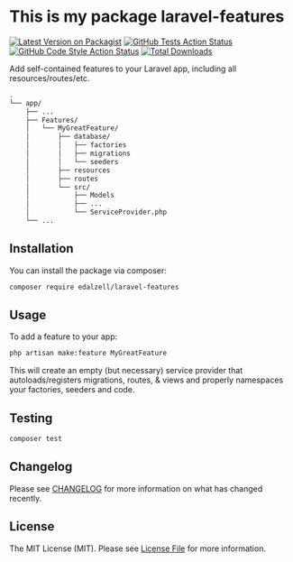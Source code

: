 # This is my package laravel-features

[![Latest Version on Packagist](https://img.shields.io/packagist/v/edalzell/laravel-features.svg?style=flat-square)](https://packagist.org/packages/edalzell/laravel-features)
[![GitHub Tests Action Status](https://img.shields.io/github/actions/workflow/status/edalzell/laravel-features/run-tests.yml?branch=main&label=tests&style=flat-square)](https://github.com/edalzell/laravel-features/actions?query=workflow%3Arun-tests+branch%3Amain)
[![GitHub Code Style Action Status](https://img.shields.io/github/actions/workflow/status/edalzell/laravel-features/fix-php-code-style-issues.yml?branch=main&label=code%20style&style=flat-square)](https://github.com/edalzell/laravel-features/actions?query=workflow%3A"Fix+PHP+code+style+issues"+branch%3Amain)
[![Total Downloads](https://img.shields.io/packagist/dt/edalzell/laravel-features.svg?style=flat-square)](https://packagist.org/packages/edalzell/laravel-features)

Add self-contained features to your Laravel app, including all resources/routes/etc.

```bash
.
└── app/
    ├── ...
    ├── Features/
    │   └── MyGreatFeature/
    │       ├── database/
    │       │   ├── factories
    │       │   ├── migrations
    │       │   └── seeders
    │       ├── resources
    │       ├── routes
    │       └── src/
    │           ├── Models
    │           ├── ...
    │           └── ServiceProvider.php
    └── ...
```

## Installation

You can install the package via composer:

```bash
composer require edalzell/laravel-features
```


## Usage

To add a feature to your app:

```bash
php artisan make:feature MyGreatFeature
```

This will create an empty (but necessary) service provider that autoloads/registers migrations, routes, & views and properly namespaces your factories, seeders and code.


## Testing

```bash
composer test
```

## Changelog

Please see [CHANGELOG](CHANGELOG.md) for more information on what has changed recently.

## License

The MIT License (MIT). Please see [License File](LICENSE.md) for more information.
